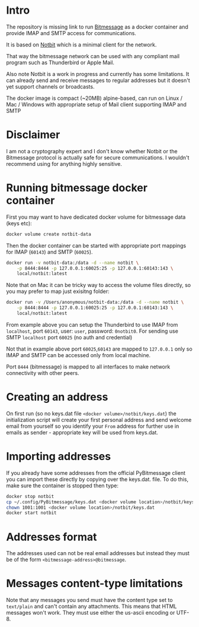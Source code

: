 # Intro

The repository is missing link to run [Bitmessage](http://bitmessage.org)
as a docker container and provide IMAP and SMTP access for communications.

It is based on [Notbit](https://github.com/bpeel/notbit) which is a minimal
client for the network.

That way the bitmessage network can be used with
any compliant mail program such as Thunderbird or Apple Mail.

Also note Notbit is a work in progress and currently has some limitations.
It can already send and receive messages to regular addresses but it
doesn't yet support channels or broadcasts.

The docker image is compact (~20MB) alpine-based, can run on
Linux / Mac / Windows with appropriate setup of Mail client supporting
IMAP and SMTP

# Disclaimer

I am not a cryptography expert and I don't know whether Notbit or the
Bitmessage protocol is actually safe for secure communications. I
wouldn't recommend using for anything highly sensitive.

# Running bitmessage docker container

First you may want to have dedicated docker volume for bitmessage data
(keys etc):

```bash
docker volume create notbit-data
```

Then the docker container can be started with appropriate port mappings for
IMAP (`60143`) and SMTP (`60025`).

```bash
docker run -v notbit-data:/data -d --name notbit \
	-p 8444:8444 -p 127.0.0.1:60025:25 -p 127.0.0.1:60143:143 \
	local/notbit:latest
```

Note that on Mac it can be tricky way to access the volume files directly, so
you may prefer to map just exisitng folder:

```bash
docker run -v /Users/anonymous/notbit-data:/data -d --name notbit \
	-p 8444:8444 -p 127.0.0.1:60025:25 -p 127.0.0.1:60143:143 \
	local/notbit:latest
```


From example above you can setup the Thunderbird to use IMAP from `localhost`,
port `60143`, user: `user`, password: `0notbit0`.
For sending use SMTP `localhost` port `60025` (no auth and credential)

Not that in example above port `60025`,`60143` are mapped to `127.0.0.1` only
so IMAP and SMTP can be accessed only from local machine.

Port `8444` (bitmessage) is mapped to all interfaces to make network
connectivity with other peers.

# Creating an address

On first run (so no keys.dat file `<docker volume>/notbit/keys.dat`) the
initialization script will create your first personal address and send
welcome email from yourself so you identify your `From` address for
further use in emails as sender - appropriate key will be used from
keys.dat.

# Importing addresses

If you already have some addresses from the official PyBitmessage
client you can import these directly by copying over the keys.dat.
file. To do this, make sure the container is stopped then
type:

```bash
docker stop notbit
cp ~/.config/PyBitmessage/keys.dat <docker volume location>/notbit/keys.dat
chown 1001:1001 <docker volume location>/notbit/keys.dat
docker start notbit
```

# Addresses format

The addresses used can not be real email
addresses but instead they must be of the form
`<bitmessage-address>@bitmessage`.

# Messages content-type limitations

Note that any messages you send must have the content type set to
`text/plain` and can't contain any attachments. This means that HTML
messages won't work. They must use either the us-ascii encoding or
UTF-8.
